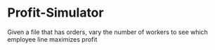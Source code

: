 # Profit-Simulator
Given a file that has orders, vary the number of workers to see which employee line maximizes profit
